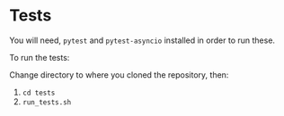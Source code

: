 # Tests

You will need, `pytest` and `pytest-asyncio` installed in order to run these.

To run the tests:

Change directory to where you cloned the repository, then:
1. `cd tests`
2. `run_tests.sh`
